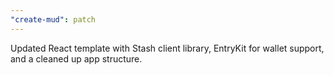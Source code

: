 ```yaml
---
"create-mud": patch
---
```


Updated React template with Stash client library, EntryKit for wallet support, and a cleaned up app structure.
